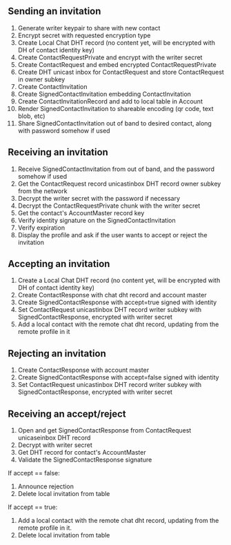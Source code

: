 ## Sending an invitation
1. Generate writer keypair to share with new contact
2. Encrypt secret with requested encryption type
3. Create Local Chat DHT record (no content yet, will be encrypted with DH of contact identity key)
4. Create ContactRequestPrivate and encrypt with the writer secret
5. Create ContactRequest and embed encrypted ContactRequestPrivate
6. Create DHT unicast inbox for ContactRequest and store ContactRequest in owner subkey
7. Create ContactInvitation 
8. Create SignedContactInvitation embedding ContactInvitation
9. Create ContactInvitationRecord and add to local table in Account
10. Render SignedContactInvitation to shareable encoding (qr code, text blob, etc)
11. Share SignedContactInvitation out of band to desired contact, along with password somehow if used

## Receiving an invitation
1. Receive SignedContactInvitation from out of band, and the password somehow if used
2. Get the ContactRequest record unicastinbox DHT record owner subkey from the network
3. Decrypt the writer secret with the password if necessary
4. Decrypt the ContactRequestPrivate chunk with the writer secret
5. Get the contact's AccountMaster record key
6. Verify identity signature on the SignedContactInvitation
7. Verify expiration
8. Display the profile and ask if the user wants to accept or reject the invitation

## Accepting an invitation
1. Create a Local Chat DHT record (no content yet, will be encrypted with DH of contact identity key)
2. Create ContactResponse with chat dht record and account master
3. Create SignedContactResponse with accept=true signed with identity
4. Set ContactRequest unicastinbox DHT record writer subkey with SignedContactResponse, encrypted with writer secret
5. Add a local contact with the remote chat dht record, updating from the remote profile in it

## Rejecting an invitation
1. Create ContactResponse with account master
2. Create SignedContactResponse with accept=false signed with identity
3. Set ContactRequest unicastinbox DHT record writer subkey with SignedContactResponse, encrypted with writer secret

## Receiving an accept/reject
1. Open and get SignedContactResponse from ContactRequest unicaseinbox DHT record
2. Decrypt with writer secret
3. Get DHT record for contact's AccountMaster
4. Validate the SignedContactResponse signature
   
If accept == false:
   1. Announce rejection
   2. Delete local invitation from table
  
If accept == true:
   1. Add a local contact with the remote chat dht record, updating from the remote profile in it.
   2. Delete local invitation from table

